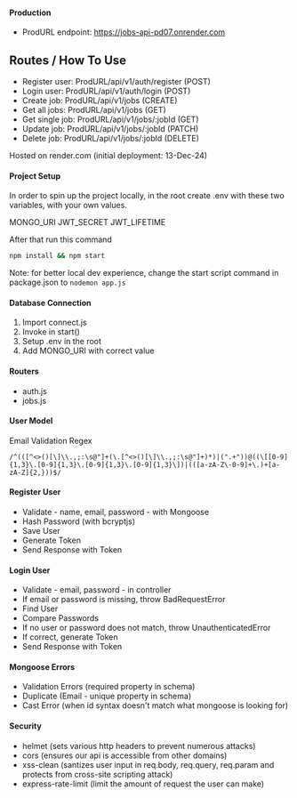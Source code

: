 #### Production

- ProdURL endpoint: https://jobs-api-pd07.onrender.com

## Routes / How To Use

- Register user: ProdURL/api/v1/auth/register (POST)
- Login user: ProdURL/api/v1/auth/login (POST)
- Create job: ProdURL/api/v1/jobs (CREATE)
- Get all jobs: ProdURL/api/v1/jobs (GET)
- Get single job: ProdURL/api/v1/jobs/:jobId (GET)
- Update job: ProdURL/api/v1/jobs/:jobId (PATCH)
- Delete job: ProdURL/api/v1/jobs/:jobId (DELETE)

Hosted on render.com (initial deployment: 13-Dec-24)

#### Project Setup

In order to spin up the project locally, in the root create .env with these two variables, with your own values.

MONGO_URI
JWT_SECRET
JWT_LIFETIME

After that run this command

```bash
npm install && npm start
```

Note: for better local dev experience, change the start script command in package.json to `nodemon app.js `

#### Database Connection

1. Import connect.js
2. Invoke in start()
3. Setup .env in the root
4. Add MONGO_URI with correct value

#### Routers

- auth.js
- jobs.js

#### User Model

Email Validation Regex

```regex
/^(([^<>()[\]\\.,;:\s@"]+(\.[^<>()[\]\\.,;:\s@"]+)*)|(".+"))@((\[[0-9]{1,3}\.[0-9]{1,3}\.[0-9]{1,3}\.[0-9]{1,3}\])|(([a-zA-Z\-0-9]+\.)+[a-zA-Z]{2,}))$/
```

#### Register User

- Validate - name, email, password - with Mongoose
- Hash Password (with bcryptjs)
- Save User
- Generate Token
- Send Response with Token

#### Login User

- Validate - email, password - in controller
- If email or password is missing, throw BadRequestError
- Find User
- Compare Passwords
- If no user or password does not match, throw UnauthenticatedError
- If correct, generate Token
- Send Response with Token

#### Mongoose Errors

- Validation Errors (required property in schema)
- Duplicate (Email - unique property in schema)
- Cast Error (when id syntax doesn't match what mongoose is looking for)

#### Security

- helmet (sets various http headers to prevent numerous attacks)
- cors (ensures our api is accessible from other domains)
- xss-clean (santizes user input in req.body, req.query, req.param and protects from cross-site scripting attack)
- express-rate-limit (limit the amount of request the user can make)
